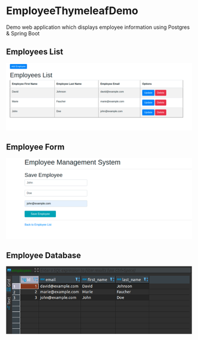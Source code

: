 # EmployeeThymeleafDemo
Demo web application which displays employee information using Postgres &amp; Spring Boot

## Employees List
![Employees List](/photos/employee-list.png)

## Employee Form
![Employee Form](/photos/employee-add.png)

## Employee Database
![Employee Database](/photos/employee-db.png)
